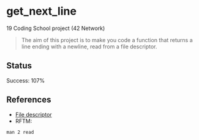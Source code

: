 # get_next_line

19 Coding School project (42 Network)

>The aim of this project is to make you code a function that returns a line
ending with a newline, read from a file descriptor.

## Status

Success: 107%

## References
- [File descriptor](https://en.wikipedia.org/wiki/File_descriptor)
- RFTM:
```
man 2 read
```
